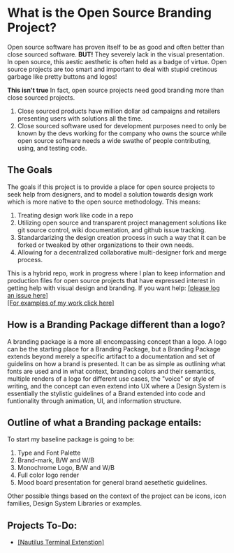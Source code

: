 # What is the Open Source Branding Project?
Open source software has proven itself to be as good and often better than close sourced software. **BUT!** They severely lack in the visual presentation. In open source, this aestic aesthetic is often held as a badge of virtue. Open source projects are too smart and important to deal with stupid cretinous garbage like pretty buttons and logos!

**This isn't true** In fact, open source projects need good branding more than close sourced projects. 
1. Close sourced products have million dollar ad campaigns and retailers presenting users with solutions all the time.
2. Close sourced software used for development purposes need to only be known by the devs working for the company who owns the source while open source software needs a wide swathe of people contributing, using, and testing code.  

## The Goals

The goals if this project is to provide a place for open source projects to seek help from designers, and to model a solution towards design work which is more native to the open source methodology. This means:

1. Treating design work like code in a repo
2. Utilizing open source and transparent project management solutions like git source control, wiki documentation, and github issue tracking. 
3. Standardarizing the design creation process in such a way that it can be forked or tweaked by other organizations to their own needs. 
4. Allowing for a decentralized collaborative multi-designer fork and merge process. 

This is a hybrid repo, work in progress where I plan to keep information and production files for open source projects that have expressed interest in getting help with visual design and branding. If you want help:
[[please log an issue here]](https://github.com/jcklpe/Open-Source-Branding/issues/new?template=branding-request.md)  
[[For examples of my work click here]](https://jackalope.tech)

## How is a Branding Package different than a logo?

A branding package is a more all encompassing concept than a logo. A logo can be the starting place for a Branding Package, but a Branding Package extends beyond merely a specific artifact to a documentation and set of guidelins on how a brand is presented. It can be as simple as outlining what fonts are used and in what context, branding colors and their semantics, multiple renders of a logo for different use cases, the "voice" or style of writing, and the concept can even extend into UX where a Design System is essentially the stylistic guidelines of a Brand extended into code and funtionality through animation, UI, and information structure. 

## Outline of what a Branding package entails:
 To start my baseline package is going to be:
1. Type and Font Palette
2. Brand-mark, B/W and W/B
3. Monochrome Logo, B/W and W/B
4. Full color logo render
5. Mood board presentation for general brand aesethetic guidelines. 

Other possible things based on the context of the project can be icons, icon families, Design System Libraries or examples. 



## Projects To-Do:
* [[Nautilus Terminal Extenstion]](https://github.com/flozz/nautilus-terminal)

